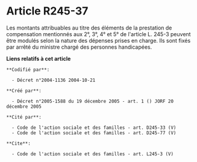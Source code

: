 # Article R245-37

Les montants attribuables au titre des éléments de la prestation de compensation mentionnés aux 2°, 3°, 4° et 5° de l'article
L. 245-3 peuvent être modulés selon la nature des dépenses prises en charge. Ils sont fixés par arrêté du ministre chargé des
personnes handicapées.

**Liens relatifs à cet article**

	**Codifié par**:

	  - Décret n°2004-1136 2004-10-21

	**Créé par**:

	  - Décret n°2005-1588 du 19 décembre 2005 - art. 1 () JORF 20 décembre 2005

	**Cité par**:

	  - Code de l'action sociale et des familles - art. D245-33 (V)
	  - Code de l'action sociale et des familles - art. D245-77 (V)

	**Cite**:

	  - Code de l'action sociale et des familles - art. L245-3 (V)
